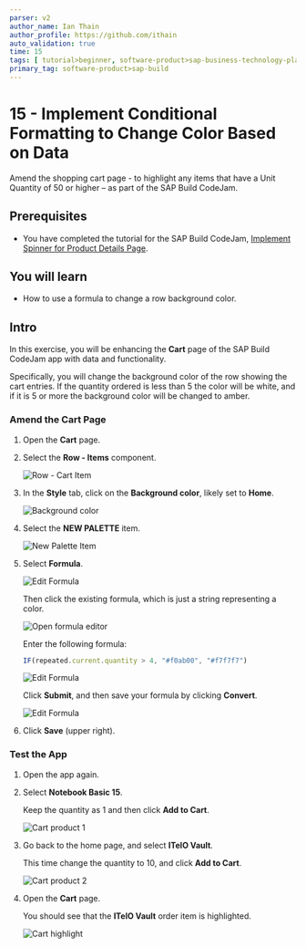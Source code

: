 ```yaml
---
parser: v2
author_name: Ian Thain
author_profile: https://github.com/ithain
auto_validation: true
time: 15
tags: [ tutorial>beginner, software-product>sap-business-technology-platform,software-product>sap-build, software-product>sap-build-apps--enterprise-edition, software-product>sap-build-process-automation]
primary_tag: software-product>sap-build
---
```

  

# 15 - Implement Conditional Formatting to Change Color Based on Data  
<!-- description --> Amend the shopping cart page - to highlight any items that have a Unit Quantity of 50 or higher – as part of the SAP Build CodeJam.



## Prerequisites
- You have completed the tutorial for the SAP Build CodeJam, [Implement Spinner for Product Details Page](codejam-14-spinner).





## You will learn
- How to use a formula to change a row background color.





## Intro
In this exercise, you will be enhancing the **Cart** page of the SAP Build CodeJam app with data and functionality.

Specifically, you will change the background color of the row showing the cart entries. If the quantity ordered is less than 5 the color will be white, and if it is 5 or more the background color will be changed to amber.





### Amend the Cart Page

1. Open the **Cart** page.

2. Select the **Row - Items** component.

    ![Row - Cart Item](row-cart-item.png)

3. In the **Style** tab, click on the **Background color**, likely set to **Home**.

    ![Background color](style-background.png)

4. Select the **NEW PALETTE** item.

    ![New Palette Item](new-palette.png)

5. Select **Formula**.

    ![Edit Formula](formula1.png)

    Then click the existing formula, which is just a string representing a color.

    ![Open formula editor](formula2.png)

    Enter the following formula:
    
    ```JavaScript
    IF(repeated.current.quantity > 4, "#f0ab00", "#f7f7f7")
    ```
    
    ![Edit Formula](edit-formula.png)

    Click **Submit**, and then save your formula by clicking **Convert**.


    ![Edit Formula](background-convert.png)

6.  Click **Save** (upper right).








### Test the App

1. Open the app again.

2. Select **Notebook Basic 15**.

    Keep the quantity as 1 and then click **Add to Cart**.

    ![Cart product 1](run-cart.png)

3. Go back to the home page, and select **ITelO Vault**.
   
    This time change the quantity to 10, and click **Add to Cart**.

    ![Cart product 2](run-cart2.png)

4. Open the **Cart** page. 
   
    You should see that the **ITelO Vault** order item is highlighted.

    ![Cart highlight](run-cart3.png)


